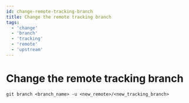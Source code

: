 ```yaml
---
id: change-remote-tracking-branch
title: Change the remote tracking branch
tags:
  - 'change'
  - 'branch'
  - 'tracking'
  - 'remote'
  - 'upstream'
---
```


# Change the remote tracking branch

```shell
git branch <branch_name> -u <new_remote>/<new_tracking_branch>
```
